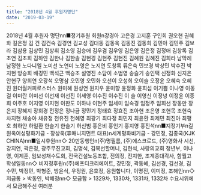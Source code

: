 ```yaml
---
title: "2018년 4월 후원자명단"
date: "2019-03-19"
---
```


2018년 4월 후원자 명단nn■정기후원 회원n강경아 고은경 고지훈 구인회 권오현 권혜화 길은정 김 건 김건숙 김경연 김교성 김대동 김동욱 김동진 김동희 김민아 김민주 김보라 김삼용 김상민 김상휘 김소영 김승애 김우겸 김우영 김은영 김은정 김정애 김창록 김초연 김초희 김하얀 김한나 김한솔 김현경 김현주 김현진 김혜원 김혜진 김희라 남막례 남정한 노다니엘 노미선 노연미 노영은 노지연 도창록 류은숙 민보경 박상민 박수진 박지현 방승희 배경민 백석근 백승조 설영진 소담이 소범영 송슬기 송인택 신정화 신지은 안현구 양희연 오광석 오명삼 오민영 오민화 오선이 오성희 오이슬 오정윤 오혜숙 오혜진 원더월커피로스터스 원미혜 원성연 원지우 윤미향 윤정화 윤희섭 이기쁨 이나영 이동걸 이미란 이미선 이선재 이선진 이세영 이수진 이수진 이 슬 이영신 이정녕 이정윤 이종희 이주호 이지영 이지현 이판도 이하나 이현주 임세미 임숙경 임정주 임희선 장동만 장은지 장혜지 장회경 전정은 정나금 정민기 정태효 정효진 조아현 조은영 조현목 조현숙 차지현 채송아 채유정 천유진 천혜영 최광기 최다정 최민지 최윤환 최제민 최진아 최평호 최하얀 하일환 한슬기 한슬기 허신범 홍은비 홍인기 홍지영 홍진석nn■지정기부n길원옥여성평화기금 - 장상욱(휴매니지먼트 대표)n세계평화비기금 - 강민정, 김종국(KJK CHINA)nn■일시후원nn◇ 20만동행인n(주)명필름, (주)에스크로드, (주)영화사 시선, 강지연, 곽은정, 광주무진교회, 김명석, 김복선할머니, 김현석, 사랑의교회 청년부, 이나영, 이제훈, 임보성채수도회, 전국건설노동조합, 전의정, 전지한, 조계종대각사, 함월고 학생일동nn◇ 비지정후원n(주)에프디크리에이트, 강민정, 곽동혜, 김선경, 김선경, 김수민, 박정민, 박형준, 방윤식, 우정원, 윤호정, 응원합니다, 이명진, 이미정, 조해인nn◇ 저금통 > 박동인, 박혜정nn◇ 모금함 > 1329차, 1330차, 1331차, 1332차 수요시위에서 모금해주신 여러분
